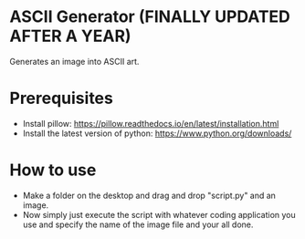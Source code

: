 # ASCII Generator (FINALLY UPDATED AFTER A YEAR)
Generates an image into ASCII art.

# Prerequisites
* Install pillow: https://pillow.readthedocs.io/en/latest/installation.html
* Install the latest version of python: https://www.python.org/downloads/

# How to use
* Make a folder on the desktop and drag and drop "script.py" and an image.
* Now simply just execute the script with whatever coding application you use and specify the name of the image file and your all done.

